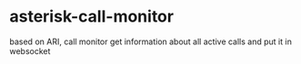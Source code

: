 # asterisk-call-monitor
based on ARI, call monitor get information about all active calls and put it in websocket
